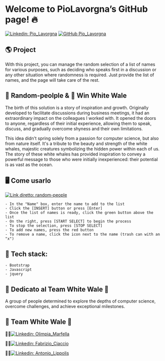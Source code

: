 # Welcome to PioLavorgna’s GitHub page! 🔥

[![Linkedin: Pio_Lavorgna](https://img.shields.io/badge/-Pio_Lavorgna-blue?style=flat-square&logo=Linkedin&logoColor=white&link=https://www.linkedin.com/in/piolavorgna/)](https://www.linkedin.com/in/piolavorgna/)
[![GitHub Pio_Lavorgna](https://img.shields.io/github/followers/PioLavorgna?label=follow&style=social)](https://github.com/PioLavorgna)

## 🌎 Project
With this project, you can manage the random selection of a list of names for various purposes, 
such as deciding who speaks first in a discussion or any other situation where randomness is required. 
Just provide the list of names, and the page will take care of the rest.

## 🎲 Random-peolple & 🐳 Win White Wale

The birth of this solution is a story of inspiration and growth. 
Originally developed to facilitate discussions during business meetings, 
it had an extraordinary impact on the colleagues I worked with. 
It opened the doors to anyone, regardless of their initial experience, 
allowing them to speak, discuss, and gradually overcome shyness and their own limitations.

This idea didn't spring solely from a passion for computer science, 
but also from nature itself. 
It's a tribute to the beauty and strength of the white whales, 
majestic creatures symbolizing the hidden power within each of us. 
The story of these white whales has provided inspiration 
to convey a powerful message to those who were initially inexperienced: their potential is as vast as the ocean.

## 🖥️ Come usarlo
[![Link diretto: random-people](https://img.shields.io/badge/-Link_diretto_Random_People-blue?style=flat-square&logo=Netlify&logoColor=white&link=https://random-people-by-pio-lavorgna.netlify.app)](https://random-people-by-pio-lavorgna.netlify.app)
	
	- In the "Name" box, enter the name to add to the list
	- Click the [INSERT] button or press [Enter]
	- Once the list of names is ready, click the green button above the list
	- On the right, press [START SELECT] to begin the process
	- To stop the selection, press [STOP SELECT]
	- To add new names, press the red button
	- To remove a name, click the icon next to the name (trash can with an "x")

## 🔧 Tech stack:
	
	- Bootstrap
	- Javascript
	- jquery

## 💚 Dedicato al Team White Wale 🐳

A group of people determined to explore the depths of computer science, overcome challenges, and achieve exceptional milestones.

## 🐳 Team White Wale 🐳
	
👩‍💻[![Linkedin: Olimpia_Marfella](https://img.shields.io/badge/-Olimpia_Marfella-blue?style=flat-square&logo=Linkedin&logoColor=white&link=https://www.linkedin.com/in/olimpia-marfella-428783238/)](https://www.linkedin.com/in/olimpia-marfella-428783238/)

👨‍💻[![Linkedin: Fabrizio_Ciaccio](https://img.shields.io/badge/-Fabrizio_Ciaccio-blue?style=flat-square&logo=Linkedin&logoColor=white&link=https://www.linkedin.com/in/fabrizio-ciaccio-a83a7a267/)](https://www.linkedin.com/in/fabrizio-ciaccio-a83a7a267/)

👨‍💻[![Linkedin: Antonio_Lippolis](https://img.shields.io/badge/-Antonio_Lippolis-blue?style=flat-square&logo=Linkedin&logoColor=white&link=https://www.linkedin.com/in/antonio-lippolis/)](https://www.linkedin.com/in/antonio-lippolis/)
